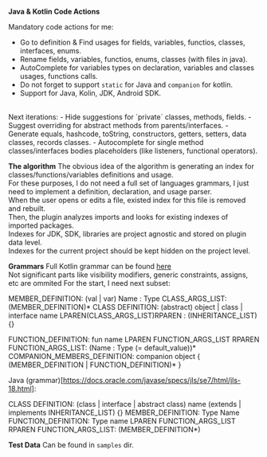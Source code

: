 **Java & Kotlin Code Actions**

Mandatory code actions for me:
 - Go to definition & Find usages for fields, variables, functios, classes, interfaces, enums.
 - Rename fields, variables, functios, enums, classes (with files in java).
 - AutoComplete for variables types on declaration, variables and classes usages, functions calls.
 - Do not forget to support `static` for Java and `companion` for kotlin.
 - Support for Java, Kolin, JDK, Android SDK.
</br>
Next iterations:
 - Hide suggestions for `private` classes, methods, fields.
 - Suggest overriding for abstract methods from parents/interfaces.
 - Generate equals, hashcode, toString, constructors, getters, setters, data classes, records classes. 
 - Autocomplete for single method classes/interfaces bodies placeholders (like listeners, functional operators).

**The algorithm**
The obvious idea of the algorithm is generating an index for classes/functions/variables definitions and usage.</br>
For these purposes, I do not need a full set of languages grammars, I just need to implement a definition, declaration, and usage parser.</br>
When the user opens or edits a file, existed index for this file is removed and rebuilt.</br>
Then, the plugin analyzes imports and looks for existing indexes of imported packages.</br>
Indexes for JDK, SDK, libraries are project agnostic and stored on plugin data level.</br>
Indexes for the current project should be kept hidden on the project level.</br>

**Grammars**
Full Kotlin grammar can be found [here](https://kotlinlang.org/docs/reference/grammar.html)</br>
Not significant parts like visibility modifiers, generic constraints, assigns, etc are ommited 
For the start, I need next subset:

MEMBER_DEFINITION: (val | var) Name : Type
CLASS_ARGS_LIST: (MEMBER_DEFINITION)*
CLASS DEFINITION: (abstract) object | class | interface  name LPAREN(CLASS_ARGS_LIST)RPAREN : (INHERITANCE_LIST) {} 

FUNCTION_DEFINITION: fun name LPAREN FUNCTION_ARGS_LIST RPAREN 
FUNCTION_ARGS_LIST: (Name : Type (= default_value))*
COMPANION_MEMBERS_DEFINITION: companion object { (MEMBER_DEFINITION | FUNCTION_DEFINITION)* }

Java (grammar)[https://docs.oracle.com/javase/specs/jls/se7/html/jls-18.html]: 

CLASS DEFINITION: (class | interface | abstract class) name (extends | implements INHERITANCE_LIST) {} 
MEMBER_DEFINITION: Type Name
FUNCTION_DEFINITION: Type name LPAREN FUNCTION_ARGS_LIST RPAREN 
FUNCTION_ARGS_LIST: (MEMBER_DEFINITION*)

**Test Data**
Can be found in `samples` dir.